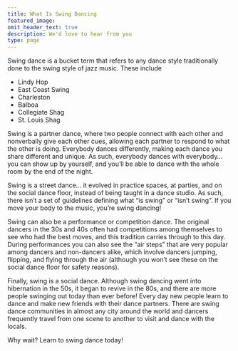 ```yaml
---
title: What Is Swing Dancing
featured_image:
omit_header_text: true
description: We'd love to hear from you
type: page
---
```




Swing dance is a bucket term that refers to any dance style traditionally done to the swing style of jazz music. These include

* Lindy Hop
* East Coast Swing
* Charleston
* Balboa
* Collegiate Shag
* St. Louis Shag

Swing is a partner dance, where two people connect with each other and nonverbally give each other cues, allowing each partner to respond to what the other is doing.  Everybody dances differently, making each dance you share different and unique.  As such, everybody dances with everybody…you can show up by yourself, and you’ll be able to dance with the whole room by the end of the night.

Swing is a street dance... it evolved in practice spaces, at parties, and on the social dance floor, instead of being taught in a dance studio.  As such, there isn’t a set of guidelines defining what “is swing” or “isn’t swing”.  If you move your body to the music, you’re swing dancing!

Swing can also be a performance or competition dance.  The original dancers in the 30s and 40s often had competitions among themselves to see who had the best moves, and this tradition carries through to this day.  During performances you can also see the “air steps” that are very popular among dancers and non-dancers alike, which involve dancers jumping, flipping, and flying through the air (although you won’t see these on the social dance floor for safety reasons).

Finally, swing is a social dance.  Although swing dancing went into hibernation in the 50s, it began to revive in the 80s, and there are more people swinging out today than ever before!  Every day new people learn to dance and make new friends with their dance partners.  There are swing dance communities in almost any city around the world and dancers frequently travel from one scene to another to visit and dance with the locals.

Why wait?  Learn to swing dance today!